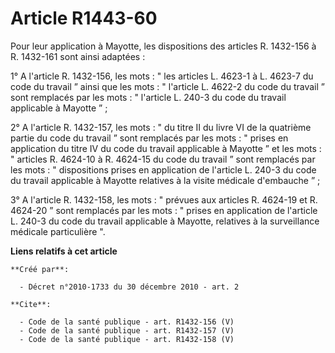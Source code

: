 # Article R1443-60

Pour leur application à Mayotte, les dispositions des articles R. 1432-156 à R. 1432-161 sont ainsi adaptées : 

1° A l'article R. 1432-156, les mots : " les articles L. 4623-1 à L. 4623-7 du code du travail ” ainsi que les mots : "
l'article L. 4622-2 du code du travail ” sont remplacés par les mots : " l'article L. 240-3 du code du travail applicable à
Mayotte ” ; 

2° A l'article R. 1432-157, les mots : " du titre II du livre VI de la quatrième partie du code du travail ” sont remplacés
par les mots : " prises en application du titre IV du code du travail applicable à Mayotte ” et les mots : " articles R.
4624-10 à R. 4624-15 du code du travail ” sont remplacés par les mots : " dispositions prises en application de l'article L.
240-3 du code du travail applicable à Mayotte relatives à la visite médicale d'embauche ” ; 

3° A l'article R. 1432-158, les mots : " prévues aux articles R. 4624-19 et R. 4624-20 ” sont remplacés par les mots : "
prises en application de l'article L. 240-3 du code du travail applicable à Mayotte, relatives à la surveillance médicale
particulière ".

**Liens relatifs à cet article**

	**Créé par**:

	  - Décret n°2010-1733 du 30 décembre 2010 - art. 2

	**Cite**:

	  - Code de la santé publique - art. R1432-156 (V)
	  - Code de la santé publique - art. R1432-157 (V)
	  - Code de la santé publique - art. R1432-158 (V)

